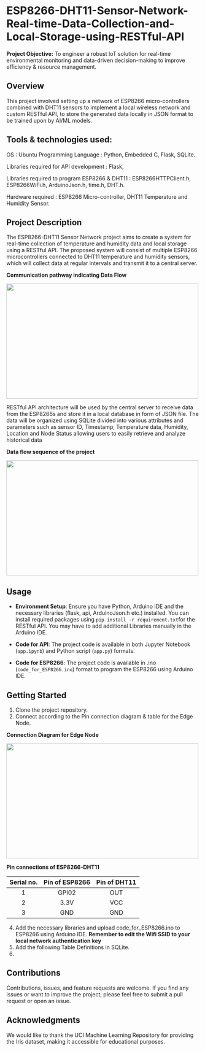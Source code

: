 # ESP8266-DHT11-Sensor-Network-Real-time-Data-Collection-and-Local-Storage-using-RESTful-API
**Project Objective:** To engineer a robust IoT solution for real-time environmental monitoring and data-driven decision-making to improve efficiency & resource management.
## Overview
This project involved setting up a network of ESP8266 micro-controllers combined with DHT11 sensors to implement a local wireless network and custom RESTful API, to store the generated data locally in JSON format to be trained upon by AI/ML models.

## Tools & technologies used:
OS : Ubuntu
Programming Language : Python, Embedded C, Flask, SQLite.

Libraries required for API development : Flask, 

Libraries required to program ESP8266 & DHT11 : ESP8266HTTPClient.h, ESP8266WiFi.h, ArduinoJson.h, time.h, DHT.h.

Hardware required : ESP8266 Micro-controller, DHT11 Temperature and Humidity Sensor.

## Project Description
The ESP8266-DHT11 Sensor Network project aims to create a system for real-time collection of temperature and humidity data and local storage using a RESTful API. The proposed system will consist of multiple ESP8266 microcontrollers connected to DHT11 temperature and humidity sensors, which will collect data at regular intervals and transmit it to a central server.

**Communication pathway indicating Data Flow**

<img src ="https://github.com/Wiggledbabe06/ESP8266-DHT11-Sensor-Network-Real-time-Data-Collection-and-Local-Storage-using-RESTful-API/assets/98098708/f939902c-0cfb-439f-a728-c1fc641b8069" width="500" height = "300">



RESTful API architecture will be used by the central server to receive data from the ESP8266s and store it in a local database in form of JSON file. The data will be organized using SQLite divided into various attributes and parameters such as sensor ID, Timestamp, Temperature data, Humidity, Location and Node Status allowing users to easily retrieve and analyze historical data

**Data flow sequence of the project**

<img src ="https://github.com/Wiggledbabe06/ESP8266-DHT11-Sensor-Network-Real-time-Data-Collection-and-Local-Storage-using-RESTful-API/assets/98098708/cacfc16b-5275-4024-a12a-9068a9469dc8" width="500" height = "300">

## Usage

- **Environment Setup**: Ensure you have Python, Arduino IDE and the necessary libraries (flask, api, ArduinoJson.h etc.) installed. You can install required packages using `pip install -r requirement.txt`for the RESTful API. You may have to add additional Libraries manually in the Arduino IDE.

- **Code for API**: The project code is available in both Jupyter Notebook (`app.ipynb`) and Python script (`app.py`) formats.

- **Code for ESP8266**: The project code is available in .ino (`code_for_ESP8266.ino`) format to program the ESP8266 using Arduino IDE.

## Getting Started

1. Clone the project repository.
2. Connect according to the Pin connection diagram & table for the Edge Node.


**Connection Diagram for Edge Node**


<img src ="https://github.com/Wiggledbabe06/ESP8266-DHT11-Sensor-Network-Real-time-Data-Collection-and-Local-Storage-using-RESTful-API/assets/98098708/781f3ec7-0d3d-4572-9e59-607f0dfeb85d" width="500" height = "300">

**Pin connections of ESP8266-DHT11**

| Serial no.  | Pin of ESP8266 | Pin of DHT11 |
|:-------------: | :-------------: | :------------: |
| 1 | GPI02 | OUT |
| 2  | 3.3V  | VCC|
| 3  | GND  | GND|




4. Add the necessary libraries and upload code_for_ESP8266.ino to ESP8266 using Arduino IDE.
   **Remember to edit the Wifi SSID to your local network authentication key**
6. Add the following Table Definitions in SQLite.
7. 

## Contributions

Contributions, issues, and feature requests are welcome. If you find any issues or want to improve the project, please feel free to submit a pull request or open an issue.

## Acknowledgments

We would like to thank the UCI Machine Learning Repository for providing the Iris dataset, making it accessible for educational purposes.





